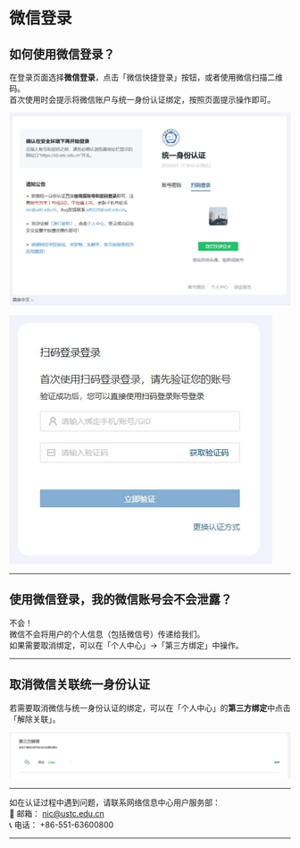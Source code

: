 # 微信登录

## 如何使用微信登录？

在登录页面选择**微信登录**，点击「微信快捷登录」按钮，或者使用微信扫描二维码。  
首次使用时会提示将微信账户与统一身份认证绑定，按照页面提示操作即可。

![微信扫码登录](./_static/wechat.jpg)

![首次关联微信](./_static/register.jpg)

---

## 使用微信登录，我的微信账号会不会泄露？

不会！  
微信不会将用户的个人信息（包括微信号）传递给我们。  
如果需要取消绑定，可以在「个人中心」→「第三方绑定」中操作。

---

## 取消微信关联统一身份认证

若需要取消微信与统一身份认证的绑定，可以在「个人中心」的**第三方绑定**中点击「解除关联」。

![取消微信绑定](./_static/revoke.jpg)

---

如在认证过程中遇到问题，请联系网络信息中心用户服务部：  
📧 邮箱： [nic@ustc.edu.cn](mailto:nic@ustc.edu.cn)  
📞 电话： +86-551-63600800

---